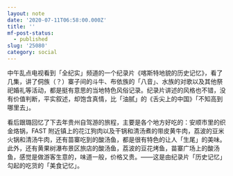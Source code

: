 ```yaml
---
layout: note
date: '2020-07-11T06:58:00.000Z'
title: ''
mf-post-status:
  - published
slug: '25080'
category: social
---
```

中午乱点电视看到「全纪实」频道的一个纪录片《喀斯特地貌的历史记忆》，看了几集，讲了侗族（？）寨子间的斗牛、布依族的「八音」、水族的对歌以及其他祭祀婚礼等活动，都是挺有意思的当地特色风俗记录。纪录片讲述的风格也不错，没有价值判断，平实叙述，却饱含真情，比「油腻」的《舌尖上的中国》「不知高到哪里去」。

看后跟璐回忆了下去年贵州自驾游的旅程，主要是各个地方好吃的：安顺市里的织金烙锅，FAST 附近镇上的花江狗肉以及干锅和清汤煮的带皮黄牛肉，荔波的豆米火锅和清汤牛肉，还有苗寨吃到的酸汤鱼，都是很有特色的让人「生尾」的美味。此外，还有黄果树瀑布景区旅店的酸汤鱼，荔波的豆花烤鱼，苗寨广场上的酸汤鱼，感觉是做游客生意的，味道一般，价格又贵。——这是由纪录片「历史记忆」勾起的吃货的「美食记忆」。

